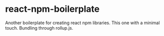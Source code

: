# react-npm-boilerplate

Another boilerplate for creating react npm libraries. 
This one with a minimal touch. 
Bundling through rollup.js. 
